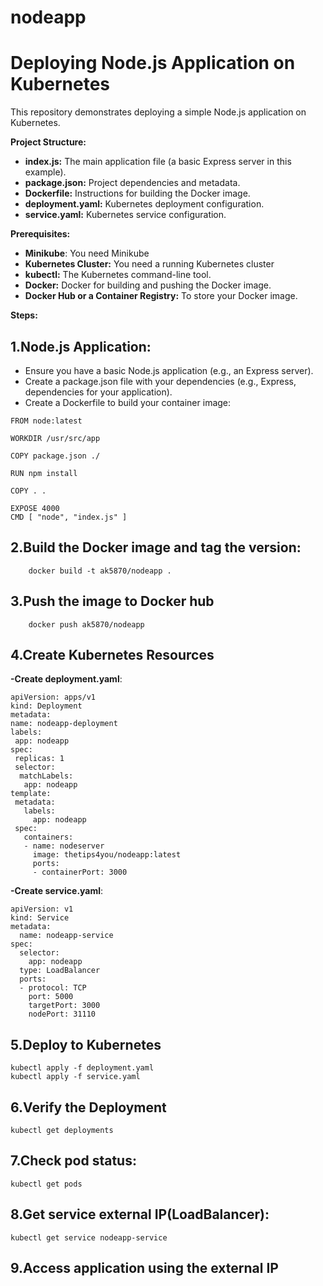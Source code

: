 # nodeapp
# Deploying Node.js Application on Kubernetes

This repository demonstrates deploying a simple Node.js application on Kubernetes.

**Project Structure:**

* **index.js:** The main application file (a basic Express server in this example).
* **package.json:** Project dependencies and metadata.
* **Dockerfile:** Instructions for building the Docker image.
* **deployment.yaml:** Kubernetes deployment configuration.
* **service.yaml:** Kubernetes service configuration.

**Prerequisites:**
* **Minikube**: You need Minikube
* **Kubernetes Cluster:** You need a running Kubernetes cluster 
* **kubectl:** The Kubernetes command-line tool.
* **Docker:** Docker for building and pushing the Docker image.
* **Docker Hub or a Container Registry:** To store your Docker image.

**Steps:**

## 1.**Node.js Application**:
   - Ensure you have a basic Node.js application (e.g., an Express server).
   - Create a package.json file with your dependencies (e.g., Express, dependencies for your application).
   - Create a Dockerfile to build your container image:

   ```
   FROM node:latest

   WORKDIR /usr/src/app

   COPY package.json ./

   RUN npm install

   COPY . .

   EXPOSE 4000
   CMD [ "node", "index.js" ]
   ```
## 2.Build the Docker image and tag the version:
```
    docker build -t ak5870/nodeapp .
```
## 3.Push the image to Docker hub
```
    docker push ak5870/nodeapp
```
## 4.Create Kubernetes Resources

   **-Create deployment.yaml**:
   ```
   apiVersion: apps/v1
   kind: Deployment
   metadata:
   name: nodeapp-deployment
   labels:
    app: nodeapp
   spec:
    replicas: 1
    selector:
     matchLabels:
      app: nodeapp
   template:
    metadata:
      labels:
        app: nodeapp 
    spec:
      containers:
      - name: nodeserver
        image: thetips4you/nodeapp:latest
        ports:
        - containerPort: 3000
   ```
**-Create service.yaml**:
```
apiVersion: v1
kind: Service
metadata:
  name: nodeapp-service
spec:
  selector:
    app: nodeapp 
  type: LoadBalancer
  ports:
  - protocol: TCP
    port: 5000
    targetPort: 3000
    nodePort: 31110
```
## 5.Deploy to Kubernetes
```
kubectl apply -f deployment.yaml
kubectl apply -f service.yaml
```
## 6.Verify the Deployment
```
kubectl get deployments
```
## 7.Check pod status:
```
kubectl get pods
```
## 8.Get service external IP(LoadBalancer):
```
kubectl get service nodeapp-service
```
## 9.Access application using the external IP







   



   
